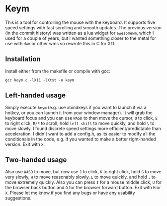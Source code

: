 # Keym
This is a tool for controlling the mouse with the keyboard. It supports five speed settings with fast scrolling and smooth updates. The previous version (in the commit history) was written as a lua widget for ``awesomewm``, which I used for a couple of years, but I wanted something closer to the metal for use with ``dwm`` or other wms so rewrote this in C for X11.

## Installation
Install either from the makefile or compile with gcc:

```gcc keym.c -lX11 -lXtst -o keym```

## Left-handed usage
Simply execute ``keym`` (e.g. use xbindkeys if you want to launch it via a hotkey, or you can launch it from your window manager). It will grab the keyboard focus and you can use ``WASD`` to then move the cursor, ``Q`` to click, ``E`` to right click, ``R/F`` to scroll, hold ``left shift`` to move quickly, and hold ``\`` to move slowly. I found discrete speed settings more efficient/predictable than acceleration. I didn't want to add a config.h, as its easier to modify all the conditionals in the code, e.g. if you wanted to make a better right-handed version. Exit with ``X``.

## Two-handed usage
Also use ``WASD`` to move, but now use ``J`` to click, ``K`` to right click, hold ``G`` to move very slowly, ``H`` to move reasonably slowly, ``L`` to move quickly, and hold ``;`` to move extremely quickly. Also you can press ``I`` for a mouse middle click, ``U`` for the browser back button and ``O`` for the browser forward button. Exit with ``M`` or ``X``. Please let me know if you find any bugs or have any usability suggestions.